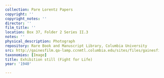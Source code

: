 ```yaml
---
collection: Pare Lorentz Papers
copyright: ''
copyright_notes: ''
director: ''
film_title: ''
location: Box 37, Folder 2 Series II.3
notes: ''
physical_description: Photograph
repository: Rare Book and Manuscript Library, Columbia University
src: http://gainesfilm.qa-lamp.ccnmtl.columbia.edu/sites/files/gainesfilm/images/1000102034.jpg
taxonomies: [Image]
title: Exhibition still (Fight for Life)
year: '1940'

---
```

